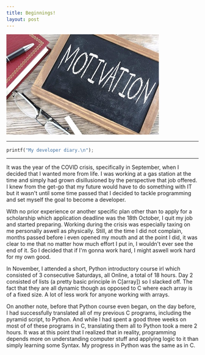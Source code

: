 ```yaml
---
title: Beginnings!
layout: post
---
```


![Test](../images/posts/post2.jpg)

***
```python
printf("My developer diary.\n");
```
***

It was the year of the COVID crisis, specifically in September, when I decided that I wanted more from life. I was working at a gas station at the time and simply had grown disillusioned by the perspective that job offered. I knew from the get-go that my future would have to do something with IT but it wasn't until some time passed that I decided to tackle programming and set myself the goal to become a developer. 

With no prior experience or another specific plan other than to apply for a scholarship which application deadline was the 18th October, I quit my job and started preparing. Working during the crisis was especially taxing on me personally aswell as physically. Still, at the time I did not complain, months passed before i even opened my mouth and at the point I did, it was clear to me that no matter how much effort I put in, I wouldn't ever see the end of it. So I decided that if I'm gonna work hard, I might aswell work hard for my own good. 

In November, I attended a short, Python introductory course irl which consisted of 3 consecutive Saturdays, all Online, a total of 18 hours. Day 2 consisted of lists  (a pretty basic principle in C[array]) so I slacked off. The fact that they are all dynamic though as opposed to C where each array is of a fixed size. A lot of less work for anyone working with arrays.

On another note, before that Python course even began, on the day before, I had successfully translated all of my previous C programs, including the pyramid script, to Python. And while I had spent a good three weeks on most of of these programs in C, translating them all to Python took a mere 2 hours. It was at this point that I realized that in reality, programming depends more on understanding computer stuff and applying logic to it than simply learning some Syntax. My progress in Python was the same as in C.
